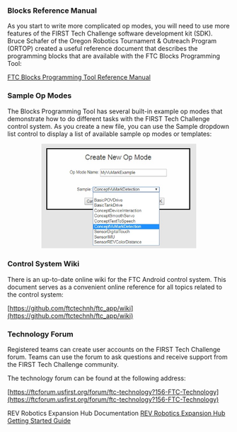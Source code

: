 ### Blocks Reference Manual
As you start to write more complicated op modes, you will need to use more features of the FIRST Tech Challenge software development kit (SDK).  Bruce Schafer of the Oregon Robotics Tournament & Outreach Program (ORTOP) created a useful reference document that describes the programming blocks that are available with the FTC Blocks Programming Tool:

[FTC Blocks Programming Tool Reference Manual](http://www.ortop.org/ftc/BlocksProgramming/BlocksProgrammingReferenceManual.pdf)

### Sample Op Modes

The Blocks Programming Tool has several built-in example op modes that demonstrate how to do different tasks with the FIRST Tech Challenge control system.  As you create a new file, you can use the Sample dropdown list control to display a list of available sample op modes or templates:

<p align="center"><img src="https://raw.githubusercontent.com/FIRST-Tech-Challenge/WikiSupport/master/ftc_app/images/BlocksCreateVuMarkExample.jpg" width="350"><p> 

### Control System Wiki
There is an up-to-date online wiki for the FTC Android control system.  This document serves as a convenient online reference for all topics related to the control system:

[https://github.com/ftctechnh/ftc_app/wiki](https://github.com/ftctechnh/ftc_app/wiki)

### Technology Forum
Registered teams can create user accounts on the FIRST Tech Challenge forum.  Teams can use the forum to ask questions and receive support from the FIRST Tech Challenge community.

The technology forum can be found at the following address:

[https://ftcforum.usfirst.org/forum/ftc-technology?156-FTC-Technology](https://ftcforum.usfirst.org/forum/ftc-technology?156-FTC-Technology)

REV Robotics Expansion Hub Documentation
[REV Robotics Expansion Hub Getting Started Guide](http://www.revrobotics.com/content/docs/REV-31-1153-GS.pdf)
